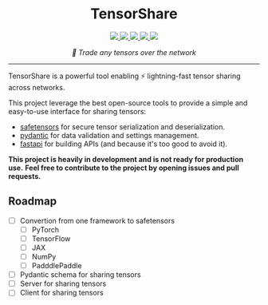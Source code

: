 <h1 align="center">TensorShare</h1>

<div align="center">
	<a  href="https://pypi.org/project/tensorshare" target="_blank">
		<img src="https://img.shields.io/pypi/v/tensorshare.svg" />
	</a>
	<a  href="https://pypi.org/project/tensorshare" target="_blank">
		<img src="https://img.shields.io/pypi/pyversions/tensorshare" />
	</a>
	<a  href="https://github.com/chainyo/tensorshare/blob/main/LICENSE" target="_blank">
		<img src="https://img.shields.io/pypi/l/tensorshare" />
	</a>
	<a  href="https://github.com/chainyo/tensorshare/actions?workflow=ci-cd" target="_blank">
		<img src="https://github.com/chainyo/tensorshare/workflows/ci-cd/badge.svg" />
	</a>
  <a  href="https://github.com/pypa/hatch" target="_blank">
		<img src="https://img.shields.io/badge/%F0%9F%A5%9A-Hatch-4051b5.svg" />
	</a>
</div>

<p align="center"><em>🤝 Trade any tensors over the network</em></p>

---

TensorShare is a powerful tool enabling ⚡ lightning-fast tensor sharing across networks.

This project leverage the best open-source tools to provide a simple and easy-to-use interface for sharing tensors:

* [safetensors](https://github.com/huggingface/safetensors) for secure tensor serialization and deserialization.
* [pydantic](https://github.com/pydantic/pydantic) for data validation and settings management.
* [fastapi](https://github.com/tiangolo/fastapi) for building APIs (and because it's too good to avoid it).

__This project is heavily in development and is not ready for production use.__
__Feel free to contribute to the project by opening issues and pull requests.__

## Roadmap

- [ ] Convertion from one framework to safetensors
    * [ ] PyTorch
    * [ ] TensorFlow
    * [ ] JAX
    * [ ] NumPy
    * [ ] PadddlePaddle

- [ ] Pydantic schema for sharing tensors
- [ ] Server for sharing tensors
- [ ] Client for sharing tensors
